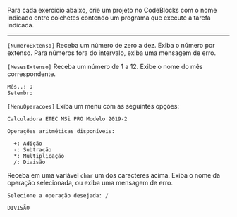 Para cada exercício abaixo, crie um projeto no CodeBlocks com o nome indicado entre colchetes contendo um programa que execute a tarefa indicada.

---

`[NumeroExtenso]` Receba um número de zero a dez. Exiba o número por extenso. Para números fora do intervalo, exiba uma mensagem de erro.

`[MesesExtenso]` Receba um número de 1 a 12. Exibe o nome do mês correspondente.

```
Mês..: 9
Setembro
```

`[MenuOperacoes]` Exiba um menu com as seguintes opções:

```
Calculadora ETEC MSi PRO Modelo 2019-2

Operações aritméticas disponíveis:

  +: Adição
  -: Subtração
  *: Multiplicação
  /: Divisão
```

Receba em uma variável `char` um dos caracteres acima. Exiba o nome da operação selecionada, ou exiba uma mensagem de erro.

```
Selecione a operação desejada: /

DIVISÃO
```
